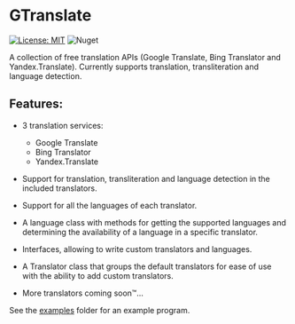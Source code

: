 # GTranslate
[![License: MIT](https://img.shields.io/badge/License-MIT-green.svg)](LICENSE) ![Nuget](https://img.shields.io/nuget/v/GTranslate)

A collection of free translation APIs (Google Translate, Bing Translator and Yandex.Translate). Currently supports translation, transliteration and language detection.

## Features:

- 3 translation services:
  - Google Translate
  - Bing Translator
  - Yandex.Translate

- Support for translation, transliteration and language detection in the included translators.

- Support for all the languages of each translator.

- A language class with methods for getting the supported languages and determining the availability of a language in a specific translator.

- Interfaces, allowing to write custom translators and languages.

- A Translator class that groups the default translators for ease of use with the ability to add custom translators.

- More translators coming soon:tm:...

See the [examples](examples) folder for an example program.
